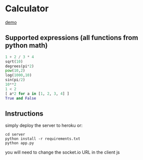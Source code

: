 # Calculator

[demo](https://chris-sezzle-assignment.herokuapp.com)

## Supported expressions (all functions from python math)

```python
1 + 2 / 3 * 4
sqrt(10)
degrees(pi*2)
pow(10,2)
log(1000,10)
sin(pi/2)
10**2
1 < 2
[ a*2 for a in [1, 2, 3, 4] ]
True and False
```

## Instructions

simply deploy the server to heroku or:

```
cd server
python install -r requirements.txt
python app.py
```

you will need to change the socket.io URL in the client js